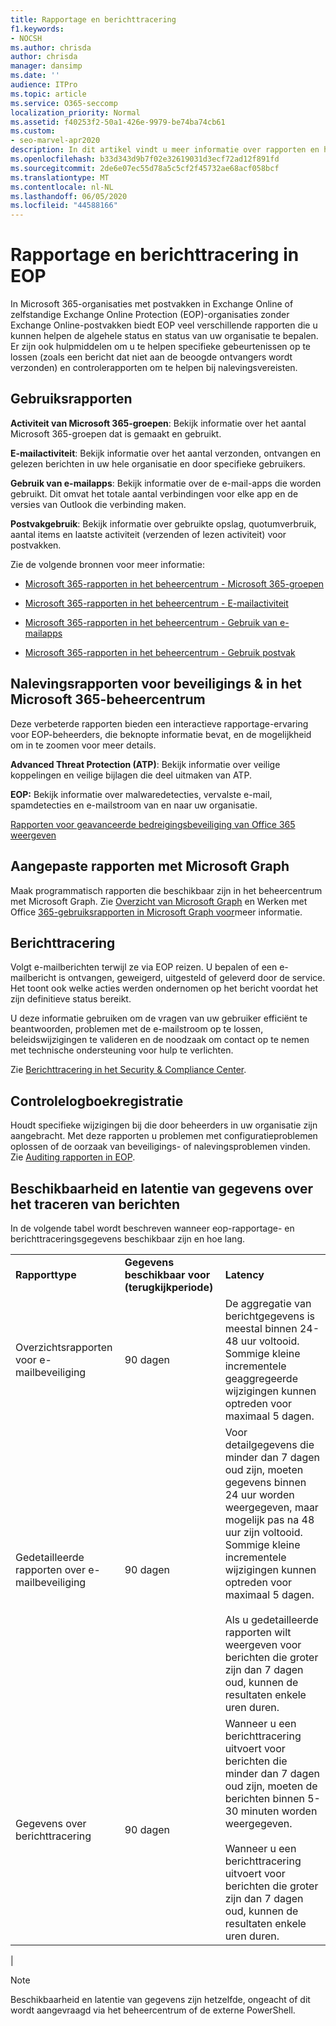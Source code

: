 ```yaml
---
title: Rapportage en berichttracering
f1.keywords:
- NOCSH
ms.author: chrisda
author: chrisda
manager: dansimp
ms.date: ''
audience: ITPro
ms.topic: article
ms.service: O365-seccomp
localization_priority: Normal
ms.assetid: f40253f2-50a1-426e-9979-be74ba74cb61
ms.custom:
- seo-marvel-apr2020
description: In dit artikel vindt u meer informatie over rapporten en hulpprogramma's voor het oplossen van problemen die beschikbaar zijn voor EOP-beheerders (Microsoft Exchange Online Protection).
ms.openlocfilehash: b33d343d9b7f02e32619031d3ecf72ad12f891fd
ms.sourcegitcommit: 2de6e07ec55d78a5c5cf2f45732ae68acf058bcf
ms.translationtype: MT
ms.contentlocale: nl-NL
ms.lasthandoff: 06/05/2020
ms.locfileid: "44588166"
---
```

# <a name="reporting-and-message-trace-in-eop"></a>Rapportage en berichttracering in EOP

In Microsoft 365-organisaties met postvakken in Exchange Online of zelfstandige Exchange Online Protection (EOP)-organisaties zonder Exchange Online-postvakken biedt EOP veel verschillende rapporten die u kunnen helpen de algehele status en status van uw organisatie te bepalen. Er zijn ook hulpmiddelen om u te helpen specifieke gebeurtenissen op te lossen (zoals een bericht dat niet aan de beoogde ontvangers wordt verzonden) en controlerapporten om te helpen bij nalevingsvereisten.

## <a name="usage-reports"></a>Gebruiksrapporten

**Activiteit van Microsoft 365-groepen**: Bekijk informatie over het aantal Microsoft 365-groepen dat is gemaakt en gebruikt.

**E-mailactiviteit**: Bekijk informatie over het aantal verzonden, ontvangen en gelezen berichten in uw hele organisatie en door specifieke gebruikers.

**Gebruik van e-mailapps**: Bekijk informatie over de e-mail-apps die worden gebruikt. Dit omvat het totale aantal verbindingen voor elke app en de versies van Outlook die verbinding maken.

**Postvakgebruik**: Bekijk informatie over gebruikte opslag, quotumverbruik, aantal items en laatste activiteit (verzenden of lezen activiteit) voor postvakken.

Zie de volgende bronnen voor meer informatie:

- [Microsoft 365-rapporten in het beheercentrum - Microsoft 365-groepen](https://docs.microsoft.com/microsoft-365/admin/activity-reports/office-365-groups)

- [Microsoft 365-rapporten in het beheercentrum - E-mailactiviteit](https://docs.microsoft.com/microsoft-365/admin/activity-reports/email-activity)

- [Microsoft 365-rapporten in het beheercentrum - Gebruik van e-mailapps](https://docs.microsoft.com/microsoft-365/admin/activity-reports/email-apps-usage)

- [Microsoft 365-rapporten in het beheercentrum - Gebruik postvak](https://docs.microsoft.com/microsoft-365/admin/activity-reports/mailbox-usage)

## <a name="security--compliance-reports-in-the-microsoft-365-admin-center"></a>Nalevingsrapporten voor beveiligings & in het Microsoft 365-beheercentrum

Deze verbeterde rapporten bieden een interactieve rapportage-ervaring voor EOP-beheerders, die beknopte informatie bevat, en de mogelijkheid om in te zoomen voor meer details.

**Advanced Threat Protection (ATP)**: Bekijk informatie over veilige koppelingen en veilige bijlagen die deel uitmaken van ATP.

**EOP:** Bekijk informatie over malwaredetecties, vervalste e-mail, spamdetecties en e-mailstroom van en naar uw organisatie.

[Rapporten voor geavanceerde bedreigingsbeveiliging van Office 365 weergeven](view-reports-for-atp.md)

## <a name="custom-reports-using-microsoft-graph"></a>Aangepaste rapporten met Microsoft Graph

Maak programmatisch rapporten die beschikbaar zijn in het beheercentrum met Microsoft Graph. Zie [Overzicht van Microsoft Graph](https://docs.microsoft.com/graph/overview) en Werken met Office [365-gebruiksrapporten in Microsoft Graph voor](https://docs.microsoft.com/graph/api/resources/report)meer informatie.

## <a name="message-trace"></a>Berichttracering

Volgt e-mailberichten terwijl ze via EOP reizen. U bepalen of een e-mailbericht is ontvangen, geweigerd, uitgesteld of geleverd door de service. Het toont ook welke acties werden ondernomen op het bericht voordat het zijn definitieve status bereikt.

U deze informatie gebruiken om de vragen van uw gebruiker efficiënt te beantwoorden, problemen met de e-mailstroom op te lossen, beleidswijzigingen te valideren en de noodzaak om contact op te nemen met technische ondersteuning voor hulp te verlichten.

Zie [Berichttracering in het Security & Compliance Center](message-trace-scc.md).

## <a name="audit-logging"></a>Controlelogboekregistratie

Houdt specifieke wijzigingen bij die door beheerders in uw organisatie zijn aangebracht. Met deze rapporten u problemen met configuratieproblemen oplossen of de oorzaak van beveiligings- of nalevingsproblemen vinden. Zie [Auditing rapporten in EOP](auditing-reports-in-eop.md).

## <a name="reporting-and-message-trace-data-availability-and-latency"></a>Beschikbaarheid en latentie van gegevens over het traceren van berichten

In de volgende tabel wordt beschreven wanneer eop-rapportage- en berichttraceringsgegevens beschikbaar zijn en hoe lang.

||||
|:-----|:-----|:-----|
|**Rapporttype**|**Gegevens beschikbaar voor (terugkijkperiode)**|**Latency**|
|Overzichtsrapporten voor e-mailbeveiliging|90 dagen|De aggregatie van berichtgegevens is meestal binnen 24-48 uur voltooid. Sommige kleine incrementele geaggregeerde wijzigingen kunnen optreden voor maximaal 5 dagen.|
|Gedetailleerde rapporten over e-mailbeveiliging|90 dagen|Voor detailgegevens die minder dan 7 dagen oud zijn, moeten gegevens binnen 24 uur worden weergegeven, maar mogelijk pas na 48 uur zijn voltooid. Sommige kleine incrementele wijzigingen kunnen optreden voor maximaal 5 dagen. <br/><br/> Als u gedetailleerde rapporten wilt weergeven voor berichten die groter zijn dan 7 dagen oud, kunnen de resultaten enkele uren duren.|
|Gegevens over berichttracering|90 dagen|Wanneer u een berichttracering uitvoert voor berichten die minder dan 7 dagen oud zijn, moeten de berichten binnen 5-30 minuten worden weergegeven.<br/><br/> Wanneer u een berichttracering uitvoert voor berichten die groter zijn dan 7 dagen oud, kunnen de resultaten enkele uren duren.|
|

> [!NOTE]
> Beschikbaarheid en latentie van gegevens zijn hetzelfde, ongeacht of dit wordt aangevraagd via het beheercentrum of de externe PowerShell.
